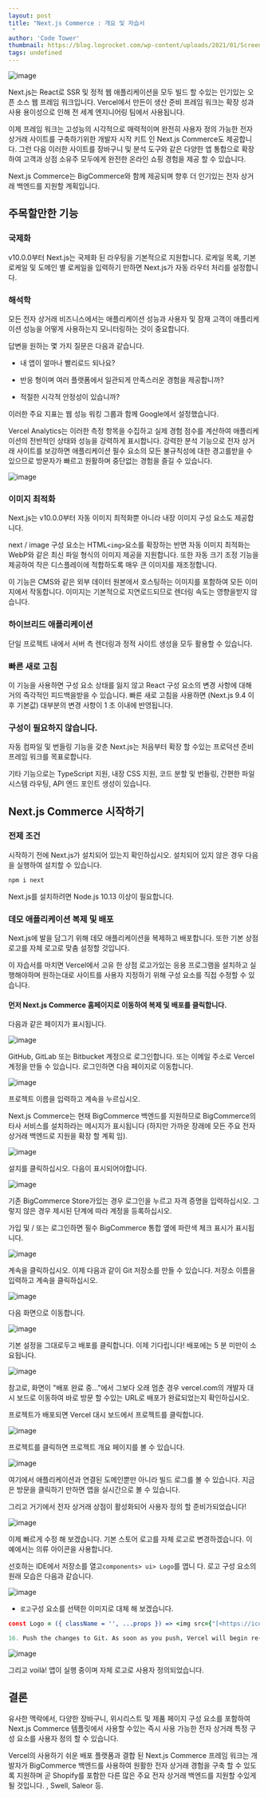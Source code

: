 ```yaml
---
layout: post
title: "Next.js Commerce : 개요 및 자습서
 "
author: 'Code Tower'
thumbnail: https://blog.logrocket.com/wp-content/uploads/2021/01/Screen-Shot-2021-01-28-at-10.58.42-AM.png
tags: undefined
---
```



![image](https://i1.wp.com/blog.logrocket.com/wp-content/uploads/2021/01/Screen-Shot-2021-01-28-at-10.58.42-AM.png?fit=730%2C486&ssl=1)

Next.js는 React로 SSR 및 정적 웹 애플리케이션을 모두 빌드 할 수있는 인기있는 오픈 소스 웹 프레임 워크입니다.
 Vercel에서 만든이 생산 준비 프레임 워크는 확장 성과 사용 용이성으로 인해 전 세계 엔지니어링 팀에서 사용됩니다.
 

이제 프레임 워크는 고성능의 시각적으로 매력적이며 완전히 사용자 정의 가능한 전자 상거래 사이트를 구축하기위한 개발자 시작 키트 인 Next.js Commerce도 제공합니다.
 그런 다음 이러한 사이트를 장바구니 및 분석 도구와 같은 다양한 앱 통합으로 확장하여 고객과 상점 소유주 모두에게 완전한 온라인 쇼핑 경험을 제공 할 수 있습니다.
 

Next.js Commerce는 BigCommerce와 함께 제공되며 향후 더 인기있는 전자 상거래 백엔드를 지원할 계획입니다.
 

## 주목할만한 기능
 

### 국제화
 

v10.0.0부터 Next.js는 국제화 된 라우팅을 기본적으로 지원합니다.
 로케일 목록, 기본 로케일 및 도메인 별 로케일을 입력하기 만하면 Next.js가 자동 라우터 처리를 설정합니다.
 

### 해석학
 

모든 전자 상거래 비즈니스에서는 애플리케이션 성능과 사용자 및 잠재 고객이 애플리케이션 성능을 어떻게 사용하는지 모니터링하는 것이 중요합니다.
 

답변을 원하는 몇 가지 질문은 다음과 같습니다.
 

- 내 앱이 얼마나 빨리로드 되나요?
 
- 반응 형이며 여러 플랫폼에서 일관되게 만족스러운 경험을 제공합니까?
 
- 적절한 시각적 안정성이 있습니까?
 

이러한 주요 지표는 웹 성능 워킹 그룹과 함께 Google에서 설정했습니다.
 

Vercel Analytics는 이러한 측정 항목을 수집하고 실제 경험 점수를 계산하여 애플리케이션의 전반적인 상태와 성능을 강력하게 표시합니다.
 강력한 분석 기능으로 전자 상거래 사이트를 보강하면 애플리케이션 필수 요소의 모든 불규칙성에 대한 경고를받을 수 있으므로 방문자가 빠르고 원활하며 중단없는 경험을 즐길 수 있습니다.
 

![image](https://i0.wp.com/blog.logrocket.com/wp-content/uploads/2021/01/Vercel-Analytics-Real-Experience-Score.png?resize=730%2C375&ssl=1)

### 이미지 최적화
 

Next.js는 v10.0.0부터 자동 이미지 최적화뿐 아니라 내장 이미지 구성 요소도 제공합니다.
 

next / image 구성 요소는 HTML`<img>`요소를 확장하는 반면 자동 이미지 최적화는 WebP와 같은 최신 파일 형식의 이미지 제공을 지원합니다.
 또한 자동 크기 조정 기능을 제공하여 작은 디스플레이에 적합하도록 매우 큰 이미지를 재조정합니다.
 

이 기능은 CMS와 같은 외부 데이터 원본에서 호스팅하는 이미지를 포함하여 모든 이미지에서 작동합니다.
 이미지는 기본적으로 지연로드되므로 렌더링 속도는 영향을받지 않습니다.
 

### 하이브리드 애플리케이션
 

단일 프로젝트 내에서 서버 측 렌더링과 정적 사이트 생성을 모두 활용할 수 있습니다.
 

### 빠른 새로 고침
 

이 기능을 사용하면 구성 요소 상태를 잃지 않고 React 구성 요소의 변경 사항에 대해 거의 즉각적인 피드백을받을 수 있습니다.
 빠른 새로 고침을 사용하면 (Next.js 9.4 이후 기본값) 대부분의 변경 사항이 1 초 이내에 반영됩니다.
 

### 구성이 필요하지 않습니다.
 

자동 컴파일 및 번들링 기능을 갖춘 Next.js는 처음부터 확장 할 수있는 프로덕션 준비 프레임 워크를 목표로합니다.
 

기타 기능으로는 TypeScript 지원, 내장 CSS 지원, 코드 분할 및 번들링, 간편한 파일 시스템 라우팅, API 엔드 포인트 생성이 있습니다.
 

## Next.js Commerce 시작하기
 

### 전제 조건
 

시작하기 전에 Next.js가 설치되어 있는지 확인하십시오.
 설치되어 있지 않은 경우 다음을 실행하여 설치할 수 있습니다.
 

```coffeescript
npm i next
```

Next.js를 설치하려면 Node.js 10.13 이상이 필요합니다.
 

### 데모 애플리케이션 복제 및 배포
 

Next.js에 발을 담그기 위해 데모 애플리케이션을 복제하고 배포합니다.
 또한 기본 상점 로고를 자체 로고로 맞춤 설정할 것입니다.
 

이 자습서를 마치면 Vercel에서 고유 한 상점 로고가있는 응용 프로그램을 설치하고 실행해야하며 원하는대로 사이트를 사용자 지정하기 위해 구성 요소를 직접 수정할 수 있습니다.
 

#### 먼저 Next.js Commerce 홈페이지로 이동하여 복제 및 배포를 클릭합니다.
 다음과 같은 페이지가 표시됩니다.
 

![image](https://i1.wp.com/blog.logrocket.com/wp-content/uploads/2021/01/Next.js-Commerce-Clone-Deploy.png?resize=730%2C494&ssl=1)

GitHub, GitLab 또는 Bitbucket 계정으로 로그인합니다.
 또는 이메일 주소로 Vercel 계정을 만들 수 있습니다.
 로그인하면 다음 페이지로 이동합니다.
 

![image](https://i1.wp.com/blog.logrocket.com/wp-content/uploads/2021/01/Next.JS-Commerce-Homepage-Clone-Deploy.png?resize=730%2C447&ssl=1)

프로젝트 이름을 입력하고 계속을 누르십시오.
 

Next.js Commerce는 현재 BigCommerce 백엔드를 지원하므로 BigCommerce의 타사 서비스를 설치하라는 메시지가 표시됩니다 (하지만 가까운 장래에 모든 주요 전자 상거래 백엔드로 지원을 확장 할 계획 임).
 

![image](https://i0.wp.com/blog.logrocket.com/wp-content/uploads/2021/01/Install-Next.JS-Integrations-.png?resize=730%2C508&ssl=1)

설치를 클릭하십시오.
 다음이 표시되어야합니다.
 

![image](https://i1.wp.com/blog.logrocket.com/wp-content/uploads/2021/01/Install-BigCommerce-to-Vercel.png?resize=730%2C550&ssl=1)

기존 BigCommerce Store가있는 경우 로그인을 누르고 자격 증명을 입력하십시오.
 그렇지 않은 경우 제시된 단계에 따라 계정을 등록하십시오.
 

가입 및 / 또는 로그인하면 필수 BigCommerce 통합 옆에 파란색 체크 표시가 표시됩니다.
 

![image](https://i0.wp.com/blog.logrocket.com/wp-content/uploads/2021/01/BigCommerce-Install-Complete.png?resize=730%2C601&ssl=1)

계속을 클릭하십시오.
 이제 다음과 같이 Git 저장소를 만들 수 있습니다.
 저장소 이름을 입력하고 계속을 클릭하십시오.
 

![image](https://i2.wp.com/blog.logrocket.com/wp-content/uploads/2021/01/Create-Git-Repository-with-Integrations.png?resize=730%2C543&ssl=1)

다음 화면으로 이동합니다.
 

![image](https://i0.wp.com/blog.logrocket.com/wp-content/uploads/2021/01/Create-Git-Repository-Import-Project.png?resize=730%2C531&ssl=1)

기본 설정을 그대로두고 배포를 클릭합니다. 이제 기다립니다!
 배포에는 5 분 미만이 소요됩니다.
 

![image](https://i1.wp.com/blog.logrocket.com/wp-content/uploads/2021/01/Next.js-Import-Project-Deploy.png?resize=730%2C426&ssl=1)

참고로, 화면이 "배포 완료 중…"에서 그보다 오래 멈춘 경우 vercel.com의 개발자 대시 보드로 이동하여 바로 방문 할 수있는 URL로 배포가 완료되었는지 확인하십시오.
 

프로젝트가 배포되면 Vercel 대시 보드에서 프로젝트를 클릭합니다.
 

![image](https://i0.wp.com/blog.logrocket.com/wp-content/uploads/2021/01/Vercel-Dashboard-After-Deployment-.png?resize=730%2C479&ssl=1)

프로젝트를 클릭하면 프로젝트 개요 페이지를 볼 수 있습니다.
 

![image](https://i0.wp.com/blog.logrocket.com/wp-content/uploads/2021/01/Product-Deployment-Page-Project-Overview.png?resize=730%2C478&ssl=1)

여기에서 애플리케이션과 연결된 도메인뿐만 아니라 빌드 로그를 볼 수 있습니다.
 지금은 방문을 클릭하기 만하면 앱을 실시간으로 볼 수 있습니다.
 

그리고 거기에서 전자 상거래 상점이 활성화되어 사용자 정의 할 준비가되었습니다!
 

![image](https://i1.wp.com/blog.logrocket.com/wp-content/uploads/2021/01/Demo-E-commerce-Site-Live-App.png?resize=730%2C411&ssl=1)

이제 빠르게 수정 해 보겠습니다. 기본 스토어 로고를 자체 로고로 변경하겠습니다.
 이 예에서는 의류 아이콘을 사용합니다.
 

선호하는 IDE에서 저장소를 열고`components> ui> Logo`를 엽니 다.
 로고 구성 요소의 원래 모습은 다음과 같습니다.
 

![image](https://i1.wp.com/blog.logrocket.com/wp-content/uploads/2021/01/original-logo-component.png?resize=730%2C410&ssl=1)

- `로고`구성 요소를 선택한 이미지로 대체 해 보겠습니다.
 

```coffeescript
const Logo = ({ className = '', ...props }) => <img src={"[<https://icon-library.com/images/icon-clothing/icon-clothing-4.jpg>](<https://icon-library.com/images/icon-clothing/icon-clothing-4.jpg>)"} width="40" height="40" alt="Logo" /> 

16. Push the changes to Git. As soon as you push, Vercel will begin re-deploying your application:
```

![image](https://i1.wp.com/blog.logrocket.com/wp-content/uploads/2021/01/Vercel-Deploy-with-Git-Changes-.png?resize=730%2C261&ssl=1)

그리고 voilà!
 앱이 실행 중이며 자체 로고로 사용자 정의되었습니다.
 

## 결론
 

유사한 맥락에서, 다양한 장바구니, 위시리스트 및 제품 페이지 구성 요소를 포함하여 Next.js Commerce 템플릿에서 사용할 수있는 즉시 사용 가능한 전자 상거래 특정 구성 요소를 사용자 정의 할 수 있습니다.
 

Vercel의 사용하기 쉬운 배포 플랫폼과 결합 된 Next.js Commerce 프레임 워크는 개발자가 BigCommerce 백엔드를 사용하여 원활한 전자 상거래 경험을 구축 할 수 있도록 지원하며 곧 Shopify를 포함한 다른 많은 주요 전자 상거래 백엔드를 지원할 수있게 될 것입니다.
 , Swell, Saleor 등.
 